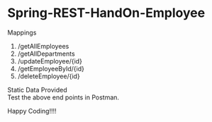 # Spring-REST-HandOn-Employee

Mappings
1. /getAllEmployees
2. /getAllDepartments
3. /updateEmployee/{id}
4. /getEmployeeById/{id}
5. /deleteEmployee/{id}

Static Data Provided\
Test the above end points in Postman.

Happy Coding!!!!
